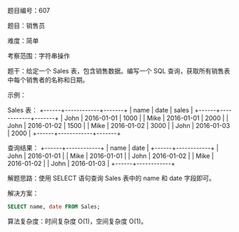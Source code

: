 题目编号：607

题目：销售员

难度：简单

考察范围：字符串操作

题干：给定一个 Sales 表，包含销售数据。编写一个 SQL 查询，获取所有销售表中每个销售者的名称和日期。

示例：

Sales 表：
+------+------------+-------+
| name | date       | sales |
+------+------------+-------+
| John | 2016-01-01 | 1000  |
| Mike | 2016-01-01 | 2000  |
| John | 2016-01-02 | 1500  |
| Mike | 2016-01-02 | 3000  |
| John | 2016-01-03 | 2000  |
+------+------------+-------+

查询结果：
+------+------------+
| name | date       |
+------+------------+
| John | 2016-01-01 |
| Mike | 2016-01-01 |
| John | 2016-01-02 |
| Mike | 2016-01-02 |
| John | 2016-01-03 |
+------+------------+

解题思路：使用 SELECT 语句查询 Sales 表中的 name 和 date 字段即可。

解决方案：

```sql
SELECT name, date FROM Sales;
```

算法复杂度：时间复杂度 O(1)，空间复杂度 O(1)。